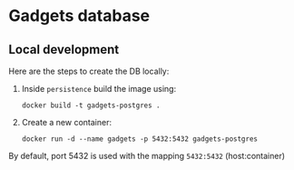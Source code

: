 # Gadgets database

## Local development

Here are the steps to create the DB locally:
1. Inside `persistence` build the image using:
    ```shell
    docker build -t gadgets-postgres .
    ``` 
2. Create a new container:
    ```shell
    docker run -d --name gadgets -p 5432:5432 gadgets-postgres
    ```

By default, port 5432 is used with the mapping `5432:5432` (host:container)